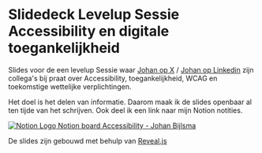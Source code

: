 # Slidedeck Levelup Sessie Accessibility en digitale toegankelijkheid

Slides voor de een levelup Sessie waar [Johan op X](https://twitter.com/johanbijlsma) / [Johan op Linkedin](https://linkedin.com/in/johanbijlsma) zijn collega's bij praat over Accessibility, toegankelijkheid, WCAG en toekomstige wettelijke verplichtingen.

Het doel is het delen van informatie. Daarom maak ik de slides openbaar al ten tijde van het schrijven. Ook deel ik een link naar mijn Notion notities.

[<img src="https://upload.wikimedia.org/wikipedia/commons/e/e9/Notion-logo.svg" alt="Notion Logo" />
Notion board Accessibility - Johan Bijlsma](https://johanbijlsma.notion.site/Overzicht-Accessibility-20cce18de9bf4dd4bfda05b3ce8fc513?pvs=4)

De slides zijn gebouwd met behulp van [Reveal.js](https://revealjs.com/)
